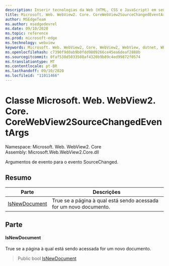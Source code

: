 ```yaml
---
description: Inserir tecnologias da Web (HTML, CSS e JavaScript) em seus aplicativos nativos com o controle WebView2 do Microsoft Edge
title: Microsoft. Web. WebView2. Core. CoreWebView2SourceChangedEventArgs
author: MSEdgeTeam
ms.author: msedgedevrel
ms.date: 09/10/2020
ms.topic: reference
ms.prod: microsoft-edge
ms.technology: webview
keywords: Microsoft. Web. WebView2, Core, WebView2, WebView, dotnet, WPF, WinForms, app, Edge, CoreWebView2, CoreWebView2Controller, controle do navegador, Edge HTML, Microsoft. Web. WebView2. Core. CoreWebView2SourceChangedEventArgs
ms.openlocfilehash: c7390f9d0ab9b0fdd9809266ce45ea6deaf2888b
ms.sourcegitcommit: 0faf538d5033508af4320b9b89c4ed99872f0574
ms.translationtype: MT
ms.contentlocale: pt-BR
ms.lasthandoff: 09/10/2020
ms.locfileid: "11011466"
---
```

# Classe Microsoft. Web. WebView2. Core. CoreWebView2SourceChangedEventArgs 

Namespace: Microsoft. Web. WebView2. Core \
Assembly: Microsoft.Web.WebView2.Core.dll

Argumentos de evento para o evento SourceChanged.

## Resumo

 Parte                        | Descrições
--------------------------------|---------------------------------------------
[IsNewDocument](#isnewdocument) | True se a página à qual está sendo acessada for um novo documento.

## Parte

#### IsNewDocument 

True se a página à qual está sendo acessada for um novo documento.

> Public bool [IsNewDocument](#isnewdocument)

